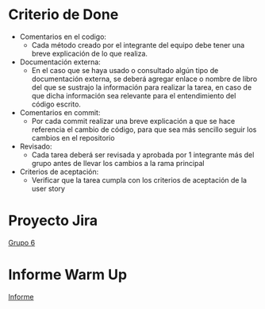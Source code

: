 # Criterio de Done

- Comentarios en el codigo: 
    - Cada método creado por el integrante del equipo debe tener una breve explicación de lo que realiza. 
- Documentación externa: 
    - En el caso que se haya usado o consultado algún tipo de documentación externa, se deberá agregar enlace o nombre de libro del que se sustrajo la información para realizar la tarea, en caso de que dicha información sea relevante para el entendimiento del código escrito.
- Comentarios en commit:
    - Por cada commit realizar una breve explicación a que se hace referencia el cambio de código, para que sea más sencillo seguir los cambios en el repositorio
- Revisado: 
    - Cada tarea deberá ser  revisada y aprobada por 1 integrante más del grupo antes de llevar los cambios a la rama principal
- Criterios de aceptación:
    - Verificar que la tarea cumpla con los criterios de aceptación de la user story


# Proyecto Jira
[Grupo 6](https://grupo6metodologia.atlassian.net/jira/software/projects/GTM/boards/1/backlog)


# Informe Warm Up
[Informe](https://docs.google.com/document/d/1ms0dDyjWwpZTzBJkt-hlvLh79O-BHUzBwgnxRHH65X0/edit?usp=sharing)
